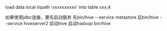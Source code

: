 load data local inpath 'xxxxxxxxxx' into table xxx;4

如果使用jdbc连接，要先启动服务
先bin/hive --service metastore
后bin/hive --service hiveserver2
启动hive
启动hadoop
bin/hive